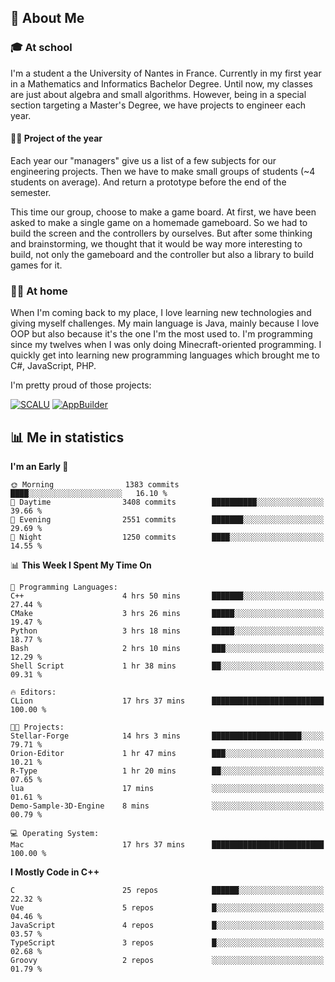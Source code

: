 ## 👀 About Me

### 🎓 At school

I'm a student a the University of Nantes in France. Currently in my first year in a Mathematics and Informatics Bachelor Degree. Until now, my classes are just about algebra and small algorithms. However, being in a special section targeting a Master's Degree, we have projects to engineer each year. 

#### 🔧🔬 Project of the year

Each year our "managers" give us a list of a few subjects for our engineering projects. Then we have to make small groups of students (~4 students on average). And return a prototype before the end of the semester.

This time our group, choose to make a game board. At first, we have been asked to make a single game on a homemade gameboard. So we had to build the screen and the controllers by ourselves. 
But after some thinking and brainstorming, we thought that it would be way more interesting to build, not only the gameboard and the controller but also a library to build games for it.

### 👨‍💻 At home

When I'm coming back to my place, I love learning new technologies and giving myself challenges. My main language is Java, mainly because I love OOP but also because it's the one I'm the most used to. I'm programming since my twelves when I was only doing Minecraft-oriented programming.  I quickly get into learning new programming languages which brought me to C#, JavaScript, PHP. 

I'm pretty proud of those projects:

[![SCALU](https://github-readme-stats.vercel.app/api/pin?username=renardfute&repo=SCALU)](https://github.com/renardfute/scalu)
[![AppBuilder](https://github-readme-stats.vercel.app/api/pin?username=pulsedev2&repo=AppBuilder)](https://github.com/pulsedev2/AppBuilder)

## 📊 Me in statistics
<!--START_SECTION:waka-->
**I'm an Early 🐤** 

```text
🌞 Morning                1383 commits        ████░░░░░░░░░░░░░░░░░░░░░   16.10 % 
🌆 Daytime                3408 commits        ██████████░░░░░░░░░░░░░░░   39.66 % 
🌃 Evening                2551 commits        ███████░░░░░░░░░░░░░░░░░░   29.69 % 
🌙 Night                  1250 commits        ████░░░░░░░░░░░░░░░░░░░░░   14.55 % 
```


📊 **This Week I Spent My Time On** 

```text
💬 Programming Languages: 
C++                      4 hrs 50 mins       ███████░░░░░░░░░░░░░░░░░░   27.44 % 
CMake                    3 hrs 26 mins       █████░░░░░░░░░░░░░░░░░░░░   19.47 % 
Python                   3 hrs 18 mins       █████░░░░░░░░░░░░░░░░░░░░   18.77 % 
Bash                     2 hrs 10 mins       ███░░░░░░░░░░░░░░░░░░░░░░   12.29 % 
Shell Script             1 hr 38 mins        ██░░░░░░░░░░░░░░░░░░░░░░░   09.31 % 

🔥 Editors: 
CLion                    17 hrs 37 mins      █████████████████████████   100.00 % 

🐱‍💻 Projects: 
Stellar-Forge            14 hrs 3 mins       ████████████████████░░░░░   79.71 % 
Orion-Editor             1 hr 47 mins        ███░░░░░░░░░░░░░░░░░░░░░░   10.21 % 
R-Type                   1 hr 20 mins        ██░░░░░░░░░░░░░░░░░░░░░░░   07.65 % 
lua                      17 mins             ░░░░░░░░░░░░░░░░░░░░░░░░░   01.61 % 
Demo-Sample-3D-Engine    8 mins              ░░░░░░░░░░░░░░░░░░░░░░░░░   00.79 % 

💻 Operating System: 
Mac                      17 hrs 37 mins      █████████████████████████   100.00 % 
```

**I Mostly Code in C++** 

```text
C                        25 repos            ██████░░░░░░░░░░░░░░░░░░░   22.32 % 
Vue                      5 repos             █░░░░░░░░░░░░░░░░░░░░░░░░   04.46 % 
JavaScript               4 repos             █░░░░░░░░░░░░░░░░░░░░░░░░   03.57 % 
TypeScript               3 repos             █░░░░░░░░░░░░░░░░░░░░░░░░   02.68 % 
Groovy                   2 repos             ░░░░░░░░░░░░░░░░░░░░░░░░░   01.79 % 
```




<!--END_SECTION:waka-->
